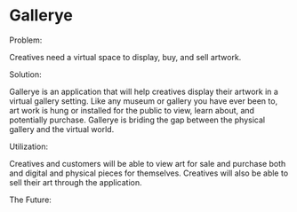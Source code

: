 # Gallerye

Problem:

Creatives need a virtual space to display, buy, and sell artwork.

Solution:

Gallerye is an application that will help creatives display their artwork in a virtual gallery setting. Like any museum or gallery you have ever been to, art work is hung or installed for the public to view, learn about, and potentially purchase. Gallerye is briding the gap between the physical gallery and the virtual world.

Utilization:

Creatives and customers will be able to view art for sale and purchase both and digital and physical pieces for themselves. Creatives will also be able to sell their art through the application. 

The Future:


